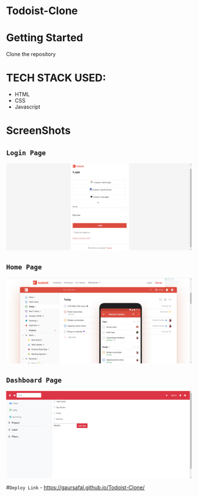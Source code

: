 # Todoist-Clone

# Getting Started
  Clone the repository

# TECH STACK USED:
   * HTML
   * CSS
   * Javascript
   
# ScreenShots


## `Login Page`
![Screenshot](https://github.com/Gaursafal/Todoist-Clone/blob/main/Screenshots/Screenshot%20(437).png)

## `Home Page`
![Screenshot](https://github.com/Gaursafal/Todoist-Clone/blob/main/Screenshots/Screenshot%20(438).png)

## `Dashboard Page`
![Screenshot](https://github.com/Gaursafal/Todoist-Clone/blob/main/Screenshots/Screenshot%20(439).png)

#`Deploy Link` - https://gaursafal.github.io/Todoist-Clone/


